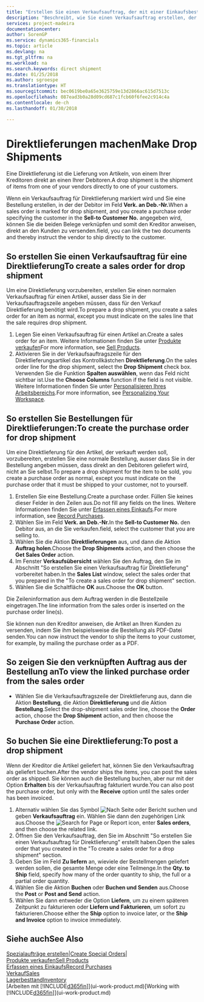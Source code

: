 ```yaml
---
title: "Erstellen Sie einen Verkaufsauftrag, der mit einer Einkaufsbestellung für eine direkte Lieferung verknüpft ist| Microsoft Docs"
description: "Beschreibt, wie Sie einen Verkaufsauftrag erstellen, der mit einer Bestellung verknüpft ist, um sicherzustellen, dass die Artikel vom Kreditor direkt an den Debitor versendet werden"
services: project-madeira
documentationcenter: 
author: SorenGP
ms.service: dynamics365-financials
ms.topic: article
ms.devlang: na
ms.tgt_pltfrm: na
ms.workload: na
ms.search.keywords: direct shipment
ms.date: 01/25/2018
ms.author: sgroespe
ms.translationtype: HT
ms.sourcegitcommit: bec0619be0a65e3625759e13d2866ac615d7513c
ms.openlocfilehash: 087ead3b0a28d09cd687c1fcb60f6fee2c914c4a
ms.contentlocale: de-ch
ms.lasthandoff: 01/30/2018

---
```

# <a name="make-drop-shipments"></a><span data-ttu-id="d4221-103">Direktlieferungen machen</span><span class="sxs-lookup"><span data-stu-id="d4221-103">Make Drop Shipments</span></span>
<span data-ttu-id="d4221-104">Eine Direktlieferung ist die Lieferung von Artikeln, von einem Ihrer Kreditoren direkt an einen Ihrer Debitoren.</span><span class="sxs-lookup"><span data-stu-id="d4221-104">A drop shipment is the shipment of items from one of your vendors directly to one of your customers.</span></span>

<span data-ttu-id="d4221-105">Wenn ein Verkaufsauftrag für Direktlieferung markiert wird und Sie eine Bestellung erstellen, in der der Debitor im Feld **Verk. an Deb.-Nr.**</span><span class="sxs-lookup"><span data-stu-id="d4221-105">When a sales order is marked for drop shipment, and you create a purchase order specifying the customer in the **Sell-to Customer No.**</span></span> <span data-ttu-id="d4221-106">angegeben wird, können Sie die beiden Belege verknüpfen und somit den Kreditor anweisen, direkt an den Kunden zu versenden.</span><span class="sxs-lookup"><span data-stu-id="d4221-106">field, you can link the two documents and thereby instruct the vendor to ship directly to the customer.</span></span>

## <a name="to-create-a-sales-order-for-drop-shipment"></a><span data-ttu-id="d4221-107">So erstellen Sie einen Verkaufsauftrag für eine Direktlieferung</span><span class="sxs-lookup"><span data-stu-id="d4221-107">To create a sales order for drop shipment</span></span>
<span data-ttu-id="d4221-108">Um eine Direktlieferung vorzubereiten, erstellen Sie einen normalen Verkaufsauftrag für einen Artikel, ausser dass Sie in der Verkaufsauftragszeile angeben müssen, dass für den Verkauf Direktlieferung benötigt wird.</span><span class="sxs-lookup"><span data-stu-id="d4221-108">To prepare a drop shipment, you create a sales order for an item as normal, except you must indicate on the sales line that the sale requires drop shipment.</span></span>

1. <span data-ttu-id="d4221-109">Legen Sie einen Verkaufsauftrag für einen Artikel an.</span><span class="sxs-lookup"><span data-stu-id="d4221-109">Create a sales order for an item.</span></span> <span data-ttu-id="d4221-110">Weitere Informationen finden Sie unter [Produkte verkaufen](sales-how-sell-products.md)</span><span class="sxs-lookup"><span data-stu-id="d4221-110">For more information, see [Sell Products](sales-how-sell-products.md).</span></span>
2. <span data-ttu-id="d4221-111">Aktivieren Sie in der Verkaufsauftragszeile für den Direktlieferungsartikel das Kontrollkästchen **Direktlieferung**.</span><span class="sxs-lookup"><span data-stu-id="d4221-111">On the sales order line for the drop shipment, select the **Drop Shipment** check box.</span></span> <span data-ttu-id="d4221-112">Verwenden Sie die Funktion **Spalten auswählen**, wenn das Feld nicht sichtbar ist.</span><span class="sxs-lookup"><span data-stu-id="d4221-112">Use the **Choose Columns** function if the field is not visible.</span></span> <span data-ttu-id="d4221-113">Weitere Informationen finden Sie unter [Personalisieren Ihres Arbeitsbereichs](ui-personalization-user.md).</span><span class="sxs-lookup"><span data-stu-id="d4221-113">For more information, see [Personalizing Your Workspace](ui-personalization-user.md).</span></span>

## <a name="to-create-the-purchase-order-for-drop-shipment"></a><span data-ttu-id="d4221-114">So erstellen Sie Bestellungen für Direktlieferungen:</span><span class="sxs-lookup"><span data-stu-id="d4221-114">To create the purchase order for drop shipment</span></span>
<span data-ttu-id="d4221-115">Um eine Direktlieferung für den Artikel, der verkauft werden soll, vorzubereiten, erstellen Sie eine normale Bestellung, ausser dass Sie in der Bestellung angeben müssen, dass direkt an den Debitoren geliefert wird, nicht an Sie selbst.</span><span class="sxs-lookup"><span data-stu-id="d4221-115">To prepare a drop shipment for the item to be sold, you create a purchase order as normal, except you must indicate on the purchase order that it must be shipped to your customer, not to yourself.</span></span>

1. <span data-ttu-id="d4221-116">Erstellen Sie eine Bestellung.</span><span class="sxs-lookup"><span data-stu-id="d4221-116">Create a purchase order.</span></span> <span data-ttu-id="d4221-117">Füllen Sie keines dieser Felder in den Zeilen aus.</span><span class="sxs-lookup"><span data-stu-id="d4221-117">Do not fill any fields on the lines.</span></span> <span data-ttu-id="d4221-118">Weitere Informationen finden Sie unter [Erfassen eines Einkaufs](purchasing-how-record-purchases.md).</span><span class="sxs-lookup"><span data-stu-id="d4221-118">For more information, see [Record Purchases](purchasing-how-record-purchases.md).</span></span>
2. <span data-ttu-id="d4221-119">Wählen Sie im Feld **Verk. an Deb.-Nr.**</span><span class="sxs-lookup"><span data-stu-id="d4221-119">In the **Sell-to Customer No.**</span></span> <span data-ttu-id="d4221-120">den Debitor aus, an die Sie verkaufen.</span><span class="sxs-lookup"><span data-stu-id="d4221-120">field, select the customer that you are selling to.</span></span>
3. <span data-ttu-id="d4221-121">Wählen Sie die Aktion **Direktlieferungen** aus, und dann die Aktion **Auftrag holen**.</span><span class="sxs-lookup"><span data-stu-id="d4221-121">Choose the **Drop Shipments** action, and then choose the **Get Sales Order** action.</span></span>
4. <span data-ttu-id="d4221-122">Im Fenster **Verkaufsübersicht** wählen Sie den Auftrag, den Sie im Abschnitt "So erstellen Sie einen Verkaufsauftrag für Direktlieferung" vorbereitet haben.</span><span class="sxs-lookup"><span data-stu-id="d4221-122">In the **Sales List** window, select the sales order that you prepared in the "To create a sales order for drop shipment" section.</span></span>
5. <span data-ttu-id="d4221-123">Wählen Sie die Schaltfläche **OK** aus.</span><span class="sxs-lookup"><span data-stu-id="d4221-123">Choose the **OK** button.</span></span>

<span data-ttu-id="d4221-124">Die Zeileninformation aus dem Auftrag werden in die Bestellzeile eingetragen.</span><span class="sxs-lookup"><span data-stu-id="d4221-124">The line information from the sales order is inserted on the purchase order line(s).</span></span>

<span data-ttu-id="d4221-125">Sie können nun den Kreditor anweisen, die Artikel an Ihren Kunden zu versenden, indem Sie ihm beispielsweise die Bestellung als PDF-Datei senden.</span><span class="sxs-lookup"><span data-stu-id="d4221-125">You can now instruct the vendor to ship the items to your customer, for example, by mailing the purchase order as a PDF.</span></span>     

## <a name="to-view-the-linked-purchase-order-from-the-sales-order"></a><span data-ttu-id="d4221-126">So zeigen Sie den verknüpften Auftrag aus der Bestellung an</span><span class="sxs-lookup"><span data-stu-id="d4221-126">To view the linked purchase order from the sales order</span></span>
* <span data-ttu-id="d4221-127">Wählen Sie die Verkaufsauftragszeile der Direktlieferung aus, dann die Aktion **Bestellung**, die Aktion **Direktlieferung** und die Aktion **Bestellung**.</span><span class="sxs-lookup"><span data-stu-id="d4221-127">Select the drop-shipment sales order line, choose the **Order** action, choose the **Drop Shipment** action, and then choose the **Purchase Order** action.</span></span>

## <a name="to-post-a-drop-shipment"></a><span data-ttu-id="d4221-128">So buchen Sie eine Direktlieferung:</span><span class="sxs-lookup"><span data-stu-id="d4221-128">To post a drop shipment</span></span>
<span data-ttu-id="d4221-129">Wenn der Kreditor die Artikel geliefert hat, können Sie den Verkaufsauftrag als geliefert buchen.</span><span class="sxs-lookup"><span data-stu-id="d4221-129">After the vendor ships the items, you can post the sales order as shipped.</span></span> <span data-ttu-id="d4221-130">Sie können auch die Bestellung buchen, aber nur mit der Option **Erhalten** bis der Verkaufsauftrag fakturiert wurde.</span><span class="sxs-lookup"><span data-stu-id="d4221-130">You can also post the purchase order, but only with the **Receive** option until the sales order has been invoiced.</span></span>

1. <span data-ttu-id="d4221-131">Alternativ wählen Sie das Symbol ![Nach Seite oder Bericht suchen](media/ui-search/search_small.png "Nach Seite oder Bericht suchen") und geben **Verkaufsauftrag** ein. Wählen Sie dann den zugehörigen Link aus.</span><span class="sxs-lookup"><span data-stu-id="d4221-131">Choose the ![Search for Page or Report](media/ui-search/search_small.png "Search for Page or Report icon") icon, enter **Sales orders**, and then choose the related link.</span></span>
2. <span data-ttu-id="d4221-132">Öffnen Sie den Verkaufsauftrag, den Sie im Abschnitt "So erstellen Sie einen Verkaufsauftrag für Direktlieferung" erstellt haben.</span><span class="sxs-lookup"><span data-stu-id="d4221-132">Open the sales order that you created in the "To create a sales order for a drop shipment" section.</span></span>
3. <span data-ttu-id="d4221-133">Geben Sie im Feld **Zu liefern** an, wieviele der Bestellmengen geliefert werden sollen, die gesamte Menge oder eine Teilmenge.</span><span class="sxs-lookup"><span data-stu-id="d4221-133">In the **Qty. to Ship** field, specify how many of the order quantity to ship, the full or a partial order quantity.</span></span>
4. <span data-ttu-id="d4221-134">Wählen Sie die Aktion **Buchen** oder **Buchen und Senden** aus.</span><span class="sxs-lookup"><span data-stu-id="d4221-134">Choose the **Post** or **Post and Send** action.</span></span>
5. <span data-ttu-id="d4221-135">Wählen Sie dann entweder die Option **Liefern**, um zu einem späteren Zeitpunkt zu fakturieren oder **Liefern und Fakturieren**, um sofort zu fakturieren.</span><span class="sxs-lookup"><span data-stu-id="d4221-135">Choose either the **Ship** option to invoice later, or the **Ship and Invoice** option to invoice immediately.</span></span>

## <a name="see-also"></a><span data-ttu-id="d4221-136">Siehe auch</span><span class="sxs-lookup"><span data-stu-id="d4221-136">See Also</span></span>
<span data-ttu-id="d4221-137">[Spezialaufträge erstellen](sales-how-to-create-special-orders.md)|</span><span class="sxs-lookup"><span data-stu-id="d4221-137">[Create Special Orders](sales-how-to-create-special-orders.md)|</span></span>  
[<span data-ttu-id="d4221-138">Produkte verkaufen</span><span class="sxs-lookup"><span data-stu-id="d4221-138">Sell Products</span></span>](sales-how-sell-products.md)  
[<span data-ttu-id="d4221-139">Erfassen eines Einkaufs</span><span class="sxs-lookup"><span data-stu-id="d4221-139">Record Purchases</span></span>](purchasing-how-record-purchases.md)  
[<span data-ttu-id="d4221-140">Verkauf</span><span class="sxs-lookup"><span data-stu-id="d4221-140">Sales</span></span>](sales-manage-sales.md)  
[<span data-ttu-id="d4221-141">Lagerbesttand</span><span class="sxs-lookup"><span data-stu-id="d4221-141">Inventory</span></span>](inventory-manage-inventory.md)  
<span data-ttu-id="d4221-142">[Arbeiten mit [!INCLUDE[d365fin](includes/d365fin_md.md)]](ui-work-product.md)</span><span class="sxs-lookup"><span data-stu-id="d4221-142">[Working with [!INCLUDE[d365fin](includes/d365fin_md.md)]](ui-work-product.md)</span></span>

